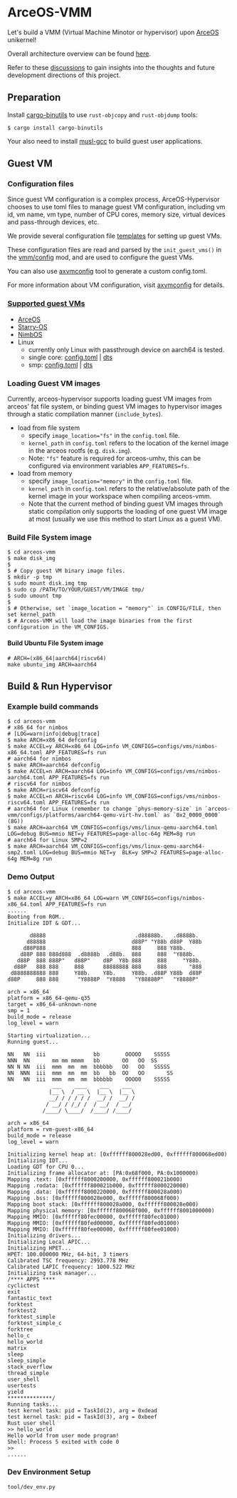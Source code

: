 # ArceOS-VMM

Let's build a VMM (Virtual Machine Minotor or hypervisor) upon [ArceOS](https://github.com/arceos-org/arceos) unikernel!

Overall architecture overview can be found [here](doc/README.md).

Refer to these [discussions](https://github.com/arceos-hypervisor/arceos-umhv/discussions) to gain insights into the thoughts and future development directions of this project.

## Preparation

Install [cargo-binutils](https://github.com/rust-embedded/cargo-binutils) to use `rust-objcopy` and `rust-objdump` tools:

```console
$ cargo install cargo-binutils
```

Your also need to install [musl-gcc](http://musl.cc/x86_64-linux-musl-cross.tgz) to build guest user applications.

## Guest VM

### Configuration files

Since guest VM configuration is a complex process, ArceOS-Hypervisor chooses to use toml files to manage guest VM configuration, 
including vm id, vm name, vm type, number of CPU cores, memory size, virtual devices and pass-through devices, etc. 

We provide several configuration file [templates](arceos-vmm/configs) for setting up guest VMs. 

These configuration files are read and parsed by the `init_guest_vms()` in the [vmm/config](arceos-vmm/src/vmm/config.rs) mod, and are used to configure the guest VMs.

You can also use [axvmconfig](https://github.com/arceos-hypervisor/axvmconfig) tool to generate a custom config.toml.

For more information about VM configuration, visit [axvmconfig](https://arceos-hypervisor.github.io/axvmconfig/axvmconfig/index.html) for details.

### [Supported guest VMs](doc/GuestVMs.md)

* [ArceOS](https://github.com/arceos-org/arceos)
* [Starry-OS](https://github.com/Starry-OS)
* [NimbOS](https://github.com/equation314/nimbos)
* Linux
  * currently only Linux with passthrough device on aarch64 is tested.
  * single core: [config.toml](arceos-vmm/configs/linux-qemu-aarch64.toml) | [dts](arceos-vmm/configs/linux-qemu.dts)
  * smp: [config.toml](arceos-vmm/configs/linux-qemu-aarch64-smp2.toml) | [dts](arceos-vmm/configs/linux-qemu-smp2.dts)

### Loading Guest VM images

Currently, arceos-hypervisor supports loading guest VM images from arceos' fat file system, or binding guest VM images to hypervisor images through a static compilation manner (`include_bytes`).

* load from file system
  * specify `image_location="fs"` in the `config.toml` file.
  * `kernel_path` in `config.toml` refers to the location of the kernel image in the arceos rootfs (e.g. `disk.img`).
  * Note: `"fs"` feature is required for arceos-umhv, this can be configured via environment variables `APP_FEATURES=fs`.
* load from memory
  * specify `image_location="memory"` in the `config.toml` file.
  * `kernel_path` in `config.toml` refers to the relative/absolute path of the kernel image in your workspace when compiling arceos-vmm.
  * Note that the current method of binding guest VM images through static compilation only supports the loading of one guest VM image at most (usually we use this method to start Linux as a guest VM).

### Build File System image

```console
$ cd arceos-vmm
$ make disk_img
$
$ # Copy guest VM binary image files.
$ mkdir -p tmp
$ sudo mount disk.img tmp
$ sudo cp /PATH/TO/YOUR/GUEST/VM/IMAGE tmp/
$ sudo umount tmp
$
$ # Otherwise, set `image_location = "memory"` in CONFIG/FILE, then set kernel_path
$ # Arceos-VMM will load the image binaries from the first configuration in the VM_CONFIGS.
```

#### Build Ubuntu File System image

```console
# ARCH=(x86_64|aarch64|riscv64)
make ubuntu_img ARCH=aarch64
```

## Build & Run Hypervisor

### Example build commands

```console
$ cd arceos-vmm
# x86_64 for nimbos
# [LOG=warn|info|debug|trace]
$ make ARCH=x86_64 defconfig
$ make ACCEL=y ARCH=x86_64 LOG=info VM_CONFIGS=configs/vms/nimbos-x86_64.toml APP_FEATURES=fs run
# aarch64 for nimbos
$ make ARCH=aarch64 defconfig
$ make ACCEL=n ARCH=aarch64 LOG=info VM_CONFIGS=configs/vms/nimbos-aarch64.toml APP_FEATURES=fs run
# riscv64 for nimbos
$ make ARCH=riscv64 defconfig
$ make ACCEL=n ARCH=riscv64 LOG=info VM_CONFIGS=configs/vms/nimbos-riscv64.toml APP_FEATURES=fs run
# aarch64 for Linux (remember to change `phys-memory-size` in `arceos-vmm/configs/platforms/aarch64-qemu-virt-hv.toml` as `0x2_0000_0000` (8G))
$ make ARCH=aarch64 VM_CONFIGS=configs/vms/linux-qemu-aarch64.toml LOG=debug BUS=mmio NET=y FEATURES=page-alloc-64g MEM=8g run
# aarch64 for Linux SMP=2
$ make ARCH=aarch64 VM_CONFIGS=configs/vms/linux-qemu-aarch64-smp2.toml LOG=debug BUS=mmio NET=y  BLK=y SMP=2 FEATURES=page-alloc-64g MEM=8g run
```

### Demo Output

```console
$ cd arceos-vmm
$ make ACCEL=y ARCH=x86_64 LOG=warn VM_CONFIGS=configs/nimbos-x86_64.toml APP_FEATURES=fs run
......
Booting from ROM..
Initialize IDT & GDT...

       d8888                            .d88888b.   .d8888b.
      d88888                           d88P" "Y88b d88P  Y88b
     d88P888                           888     888 Y88b.
    d88P 888 888d888  .d8888b  .d88b.  888     888  "Y888b.
   d88P  888 888P"   d88P"    d8P  Y8b 888     888     "Y88b.
  d88P   888 888     888      88888888 888     888       "888
 d8888888888 888     Y88b.    Y8b.     Y88b. .d88P Y88b  d88P
d88P     888 888      "Y8888P  "Y8888   "Y88888P"   "Y8888P"

arch = x86_64
platform = x86_64-qemu-q35
target = x86_64-unknown-none
smp = 1
build_mode = release
log_level = warn

Starting virtualization...
Running guest...

NN   NN  iii               bb        OOOOO    SSSSS
NNN  NN       mm mm mmmm   bb       OO   OO  SS
NN N NN  iii  mmm  mm  mm  bbbbbb   OO   OO   SSSSS
NN  NNN  iii  mmm  mm  mm  bb   bb  OO   OO       SS
NN   NN  iii  mmm  mm  mm  bbbbbb    OOOO0    SSSSS
              ___    ____    ___    ___
             |__ \  / __ \  |__ \  |__ \
             __/ / / / / /  __/ /  __/ /
            / __/ / /_/ /  / __/  / __/
           /____/ \____/  /____/ /____/

arch = x86_64
platform = rvm-guest-x86_64
build_mode = release
log_level = warn

Initializing kernel heap at: [0xffffff800028ed00, 0xffffff800068ed00)
Initializing IDT...
Loading GDT for CPU 0...
Initializing frame allocator at: [PA:0x68f000, PA:0x1000000)
Mapping .text: [0xffffff8000200000, 0xffffff800021b000)
Mapping .rodata: [0xffffff800021b000, 0xffffff8000220000)
Mapping .data: [0xffffff8000220000, 0xffffff800028a000)
Mapping .bss: [0xffffff800028e000, 0xffffff800068f000)
Mapping boot stack: [0xffffff800028a000, 0xffffff800028e000)
Mapping physical memory: [0xffffff800068f000, 0xffffff8001000000)
Mapping MMIO: [0xffffff80fec00000, 0xffffff80fec01000)
Mapping MMIO: [0xffffff80fed00000, 0xffffff80fed01000)
Mapping MMIO: [0xffffff80fee00000, 0xffffff80fee01000)
Initializing drivers...
Initializing Local APIC...
Initializing HPET...
HPET: 100.000000 MHz, 64-bit, 3 timers
Calibrated TSC frequency: 2993.778 MHz
Calibrated LAPIC frequency: 1000.522 MHz
Initializing task manager...
/**** APPS ****
cyclictest
exit
fantastic_text
forktest
forktest2
forktest_simple
forktest_simple_c
forktree
hello_c
hello_world
matrix
sleep
sleep_simple
stack_overflow
thread_simple
user_shell
usertests
yield
**************/
Running tasks...
test kernel task: pid = TaskId(2), arg = 0xdead
test kernel task: pid = TaskId(3), arg = 0xbeef
Rust user shell
>> hello_world
Hello world from user mode program!
Shell: Process 5 exited with code 0
>>
......
```

### Dev Environment Setup

```shell
tool/dev_env.py
```